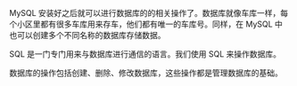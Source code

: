 MySQL 安装好之后就可以进行数据库的的相关操作了。数据库就像车库一样，每个小区里都有很多车库用来存车，他们都有唯一的车库号。同样，在 MySQL 中也可以创建多个不同名称的数据库存储数据。

SQL 是一门专门用来与数据库进行通信的语言。我们使用 SQL 来操作数据库。

数据库的操作包括创建、删除、修改数据库，这些操作都是管理数据库的基础。
